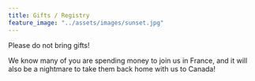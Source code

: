 ```yaml
---
title: Gifts / Registry
feature_image: "../assets/images/sunset.jpg"
---
```


Please do not bring gifts! 

We know many of you are spending money to join us in France, and it will also be a nightmare to take them back home with us to Canada!